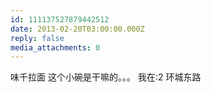 ```yaml
---
id: 111137527879442512
date: 2013-02-20T03:00:00.000Z
reply: false
media_attachments: 0
---
```


味千拉面 这个小碗是干嘛的。。。 我在:2 环城东路 ​​​​

